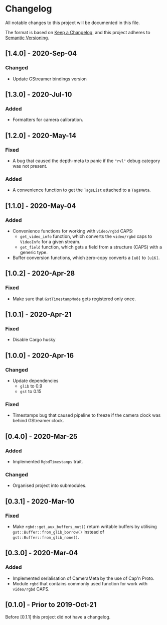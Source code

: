 # Changelog
All notable changes to this project will be documented in this file.

The format is based on [Keep a Changelog](https://keepachangelog.com/en/1.0.0/),
and this project adheres to [Semantic Versioning](https://semver.org/spec/v2.0.0.html).

## [1.4.0] - 2020-Sep-04

### Changed

- Update GStreamer bindings version

## [1.3.0] - 2020-Jul-10

### Added

- Formatters for camera calibration.

## [1.2.0] - 2020-May-14

### Fixed

- A bug that caused the depth-meta to panic if the `"rvl"` debug category was not present.

### Added

- A convenience function to get the `TagsList` attached to a `TagsMeta`.

## [1.1.0] - 2020-May-04

### Added

- Convenience functions for working with `video/rgbd` CAPS:
    - `get_video_info` function, which converts the `video/rgbd` caps to `VideoInfo` for a given stream.
    - `get_field` function, which gets a field from a structure (CAPS) with a generic type.
- Buffer conversion functions, which zero-copy converts a `[u8]` to `[u16]`.

## [1.0.2] - 2020-Apr-28
### Fixed
- Make sure that `GstTimestampMode` gets registered only once.

## [1.0.1] - 2020-Apr-21

### Fixed

- Disable Cargo husky

## [1.0.0] - 2020-Apr-16
### Changed
- Update dependencies
  - `glib` to 0.9
  - `gst` to 0.15
### Fixed
- Timestamps bug that caused pipeline to freeze if the camera clock was behind GStreamer clock.

## [0.4.0] - 2020-Mar-25
### Added
- Implemented `RgbdTimestamps` trait.
### Changed
- Organised project into submodules.

## [0.3.1] - 2020-Mar-10
### Fixed
- Make `rgbd::get_aux_buffers_mut()` return writable buffers by utilising `gst::Buffer::from_glib_borrow()` instead of `gst::Buffer::from_glib_none()`.

## [0.3.0] - 2020-Mar-04
### Added
- Implemented serialisation of CameraMeta by the use of Cap'n Proto.
- Module `rgbd` that contains commonly used function for work with `video/rgbd` CAPS.

## [0.1.0] - Prior to 2019-Oct-21
Before [0.1.1] this project did not have a changelog.
